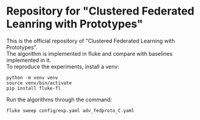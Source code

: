 # Repository for "Clustered Federated Leanring with Prototypes"
This is the official repository of "Clustered Federated Learning with Prototypes".  
The algorithm is implemented in fluke and compare with baselines implemented in it.  
To reproduce the experiments, install a venv:

```
python -m venv venv  
source venv/bin/activate
pip install fluke-fl
```

Run the algorithms through the command:
```
fluke sweep config/exp.yaml adv_fedproto_C.yaml
```